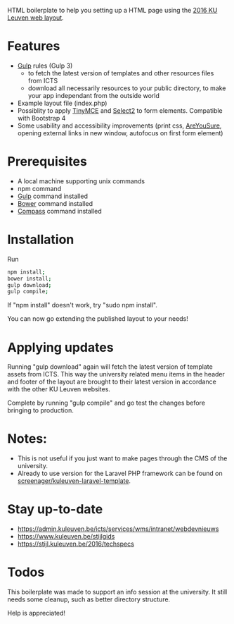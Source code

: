 HTML boilerplate to help you setting up a HTML page using the [2016 KU Leuven web layout](https://stijl.kuleuven.be/2016/release/latest/howto_devs.html).

# Features
* [Gulp](http://gulpjs.com) rules (Gulp 3) 
  * to fetch the latest version of templates and other resources files from ICTS
  * download all necessarily resources to your public directory, to make your app independant from the outside world
* Example layout file (index.php)
* Possiblity to apply [TinyMCE](https://www.tinymce.com) and [Select2](https://select2.github.io/) to form elements. Compatible with Bootstrap 4
* Some usability and accessibility improvements (print css, [AreYouSure](https://github.com/codedance/jquery.AreYouSure), opening external links in new window, autofocus on first form element)

# Prerequisites
* A local machine supporting unix commands
* npm command 
* [Gulp](http://gulpjs.com) command installed
* [Bower](http://bower.io) command installed
* [Compass](http://compass-style.org/) command installed

# Installation

Run

``` bash
npm install;
bower install;
gulp download;
gulp compile;
```

If "npm install" doesn't work, try "sudo npm install".

You can now go extending the published layout to your needs!

# Applying updates
Running "gulp download" again will fetch the latest version of template assets from ICTS. 
This way the university related menu items in the header and footer of the layout are brought to their latest version in accordance with the other KU Leuven websites.

Complete by running "gulp compile" and go test the changes before bringing to production.

# Notes: 
* This is not useful if you just want to make pages through the CMS of the university.
* Already to use version for the Laravel PHP framework can be found on [screenager/kuleuven-laravel-template](https://github.com/screenager/kuleuven-laravel-template).

# Stay up-to-date
* https://admin.kuleuven.be/icts/services/wms/intranet/webdevnieuws
* https://www.kuleuven.be/stijlgids
* https://stijl.kuleuven.be/2016/techspecs

# Todos
This boilerplate was made to support an info session at the university.
It still needs some cleanup, such as better directory structure.

Help is appreciated!